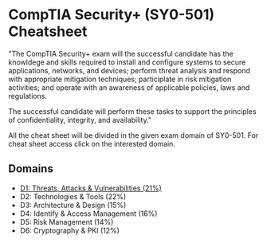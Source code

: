 # CompTIA Security+ (SY0-501) Cheatsheet

"The CompTIA Security+ exam will the successful candidate has the knowldege and skills required to install and configure systems to secure applications, networks, and devices; perform threat analysis and respond with appropriate mitigation techniques; participlate in risk mitigation activities; and operate with an awareness of applicable policies, laws and regulations.

The successful candidate will perform these tasks to support the principles of confidentiality, integrity, and availability."

All the cheat sheet will be divided in the given exam domain of SY0-501. For cheat sheet access click on the interested domain.

## Domains

+ [D1: Threats, Attacks & Vulnerabilities (21%)](https://github.com/OddExtension5/CompTIA-Security-Cheatsheet/blob/master/D1.md)
+ D2: Technologies & Tools (22%)
+ D3: Architecture & Design (15%)
+ D4: Identify & Access Management (16%)
+ D5: Risk Management (14%)
+ D6: Cryptography & PKI (12%)




